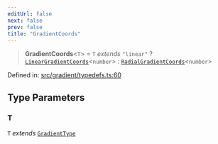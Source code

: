 ```yaml
---
editUrl: false
next: false
prev: false
title: "GradientCoords"
---
```


> **GradientCoords**\<`T`\> = `T` *extends* `"linear"` ? [`LinearGradientCoords`](/api/type-aliases/lineargradientcoords/)\<`number`\> : [`RadialGradientCoords`](/api/type-aliases/radialgradientcoords/)\<`number`\>

Defined in: [src/gradient/typedefs.ts:60](https://github.com/fabricjs/fabric.js/blob/9a792f4b7b8031f02ec7ea4ce8c99f810e45cfec/src/gradient/typedefs.ts#L60)

## Type Parameters

### T

`T` *extends* [`GradientType`](/api/type-aliases/gradienttype/)
